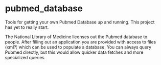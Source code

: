 # pubmed_database
Tools for getting your own Pubmed Database up and running. This project has yet to really start.

The National Library of Medicine licenses out the Pubmed database to people. After filling out an application you are provided with access to files (xml?) which can be used to populate a database. You can always query Pubmed directly, but this would allow quicker data fetches and more specialized queries.
